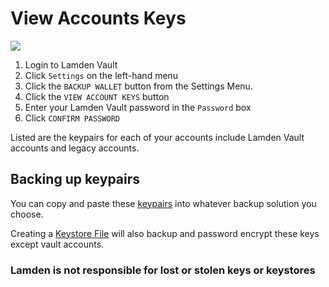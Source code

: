 
# View Accounts Keys


![](../../img/wallet/gif/1.0.0_backup_view_keys.gif)

1. Login to Lamden Vault
2. Click `Settings` on the left-hand menu
3. Click the `BACKUP WALLET` button from the Settings Menu.
4. Click the `VIEW ACCOUNT KEYS` button
5. Enter your Lamden Vault password in the `Password` box
6. Click `CONFIRM PASSWORD`

Listed are the keypairs for each of your accounts include Lamden Vault accounts and legacy accounts.

## Backing up keypairs
You can copy and paste these <u>[keypairs](/docs/wallet/accounts_linked_overview)</u> into whatever backup solution you choose.

Creating a <u>[Keystore File](/docs/wallet/accounts_linked_overview)</u> will also backup and password encrypt these keys except vault accounts.

### **Lamden is not responsible for lost or stolen keys or keystores**